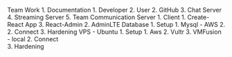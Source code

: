 
Team Work
    1. Documentation
        1. Developer
        2. User
    2. GitHub
    3. Chat Server
    4. Streaming Server
    5. Team Communication
Server
    1. 
Client
    1. Create-React App
    3. React-Admin
    2. AdminLTE
Database
    1. Setup 
        1. Mysql - AWS
        2.
    2. Connect
    3. Hardening
VPS - Ubuntu
    1. Setup
        1. Aws
        2. Vultr
        3. VMFusion - local
    2. Connect    
    3. Hardening
